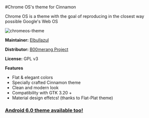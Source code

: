 #Chrome OS's theme for Cinnamon

Chrome OS is a theme with the goal of reproducing in the closest way possible Google's Web OS

![chromeos-theme](http://b00merang.weebly.com/uploads/1/6/8/1/16813022/screenshot-2016-10-18-16-18-36_orig.png)

**Maintainer:** [Elbullazul](https://github.com/elbullazul)

**Distributor:** [B00merang Project](https://github.com/B00merang-Project)

**License:** GPL v3

**Features**
- Flat & elegant colors 
- Specially crafted Cinnamon theme 
- Clean and modern look
- Compatibility with GTK 3.20 +
- Material design effetcs! (thanks to Flat-Plat theme)

### [Android 6.0 theme available too!](https://github.com/B00merang-Project/Chrome-OS/tree/android) ###
